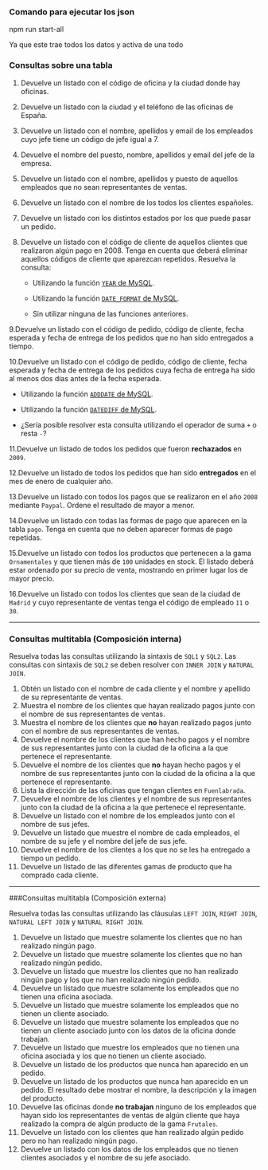 
### Comando para ejecutar los json 

npm run start-all

Ya que este trae todos los datos y activa de una todo


### Consultas sobre una tabla

1. Devuelve un listado con el código de oficina y la ciudad donde hay oficinas.

2. Devuelve un listado con la ciudad y el teléfono de las oficinas de España.

3. Devuelve un listado con el nombre, apellidos y email de los empleados cuyo jefe tiene un código de jefe igual a 7.

4. Devuelve el nombre del puesto, nombre, apellidos y email del jefe de la empresa.

5. Devuelve un listado con el nombre, apellidos y puesto de aquellos empleados que no sean representantes de ventas.

6. Devuelve un listado con el nombre de los todos los clientes españoles.

7. Devuelve un listado con los distintos estados por los que puede pasar un pedido.

8. Devuelve un listado con el código de cliente de aquellos clientes que realizaron algún pago en 2008. Tenga en cuenta que deberá eliminar aquellos códigos de cliente que aparezcan repetidos. Resuelva la consulta:

   - Utilizando la función [`YEAR` de MySQL](https://dev.mysql.com/doc/refman/5.5/en/date-and-time-functions.html#function_year).

   - Utilizando la función [`DATE_FORMAT` de MySQL](https://dev.mysql.com/doc/refman/5.5/en/date-and-time-functions.html#function_date-format).

   - Sin utilizar ninguna de las funciones anteriores.

9.Devuelve un listado con el código de pedido, código de cliente, fecha esperada y fecha de entrega de los pedidos que no han sido entregados a tiempo.

10.Devuelve un listado con el código de pedido, código de cliente, fecha esperada y fecha de entrega de los pedidos cuya fecha de entrega ha sido al menos dos días antes de la fecha esperada.

- Utilizando la función [`ADDDATE` de MySQL](https://dev.mysql.com/doc/refman/5.5/en/date-and-time-functions.html#function_adddate).

- Utilizando la función [`DATEDIFF` de MySQL](https://dev.mysql.com/doc/refman/5.5/en/date-and-time-functions.html#function_datediff).

- ¿Sería posible resolver esta consulta utilizando el operador de suma `+` o resta `-`?

11.Devuelve un listado de todos los pedidos que fueron **rechazados** en `2009`.

12.Devuelve un listado de todos los pedidos que han sido **entregados** en el mes de enero de cualquier año.

13.Devuelve un listado con todos los pagos que se realizaron en el año `2008` mediante `Paypal`. Ordene el resultado de mayor a menor.

14.Devuelve un listado con todas las formas de pago que aparecen en la tabla `pago`. Tenga en cuenta que no deben aparecer formas de pago repetidas.

15.Devuelve un listado con todos los productos que pertenecen a la gama `Ornamentales` y que tienen más de `100` unidades en stock. El listado deberá estar ordenado por su precio de venta, mostrando en primer lugar los de mayor precio.

16.Devuelve un listado con todos los clientes que sean de la ciudad de `Madrid` y cuyo representante de ventas tenga el código de empleado `11` o `30`.



-----------------------------------------------------------------------


### Consultas multitabla (Composición interna)

Resuelva todas las consultas utilizando la sintaxis de `SQL1` y `SQL2`. Las consultas con sintaxis de `SQL2` se deben resolver con `INNER JOIN` y `NATURAL JOIN`.

1. Obtén un listado con el nombre de cada cliente y el nombre y apellido de su representante de ventas.
2. Muestra el nombre de los clientes que hayan realizado pagos junto con el nombre de sus representantes de ventas.
3. Muestra el nombre de los clientes que **no** hayan realizado pagos junto con el nombre de sus representantes de ventas.
4. Devuelve el nombre de los clientes que han hecho pagos y el nombre de sus representantes junto con la ciudad de la oficina a la que pertenece el representante.
5. Devuelve el nombre de los clientes que **no** hayan hecho pagos y el nombre de sus representantes junto con la ciudad de la oficina a la que pertenece el representante.
6. Lista la dirección de las oficinas que tengan clientes en `Fuenlabrada`.
7. Devuelve el nombre de los clientes y el nombre de sus representantes junto con la ciudad de la oficina a la que pertenece el representante.
8. Devuelve un listado con el nombre de los empleados junto con el nombre de sus jefes.
9. Devuelve un listado que muestre el nombre de cada empleados, el nombre de su jefe y el nombre del jefe de sus jefe.
10. Devuelve el nombre de los clientes a los que no se les ha entregado a tiempo un pedido.
11. Devuelve un listado de las diferentes gamas de producto que ha comprado cada cliente.

-----------------------------------------------------------------------

###Consultas multitabla (Composición externa)

Resuelva todas las consultas utilizando las cláusulas `LEFT JOIN`, `RIGHT JOIN`, `NATURAL LEFT JOIN` y `NATURAL RIGHT JOIN`.

1. Devuelve un listado que muestre solamente los clientes que no han realizado ningún pago.
2. Devuelve un listado que muestre solamente los clientes que no han realizado ningún pedido.
3. Devuelve un listado que muestre los clientes que no han realizado ningún pago y los que no han realizado ningún pedido.
4. Devuelve un listado que muestre solamente los empleados que no tienen una oficina asociada.
5. Devuelve un listado que muestre solamente los empleados que no tienen un cliente asociado.
6. Devuelve un listado que muestre solamente los empleados que no tienen un cliente asociado junto con los datos de la oficina donde trabajan.
7. Devuelve un listado que muestre los empleados que no tienen una oficina asociada y los que no tienen un cliente asociado.
8. Devuelve un listado de los productos que nunca han aparecido en un pedido.
9. Devuelve un listado de los productos que nunca han aparecido en un pedido. El resultado debe mostrar el nombre, la descripción y la imagen del producto.
10. Devuelve las oficinas donde **no trabajan** ninguno de los empleados que hayan sido los representantes de ventas de algún cliente que haya realizado la compra de algún producto de la gama `Frutales`.
11. Devuelve un listado con los clientes que han realizado algún pedido pero no han realizado ningún pago.
12. Devuelve un listado con los datos de los empleados que no tienen clientes asociados y el nombre de su jefe asociado.